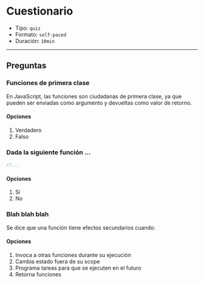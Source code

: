 # Cuestionario

* Tipo: `quiz`
* Formato: `self-paced`
* Duración: `10min`

***

## Preguntas

### Funciones de primera clase

En JavaScript, las funciones son ciudadanas de primera clase, ya que pueden ser
enviadas como argumento y devueltas como valor de retorno.

#### Opciones

1. Verdadero
2. Falso

<solution style="display:none;">1</solution>

### Dada la siguiente función ...

```js
//...
```

#### Opciones

1. Sí
2. No

<solution style="display:none;">1</solution>

### Blah blah blah

Se dice que una función tiene efectos secundarios cuando:

#### Opciones

1. Invoca a otras funciones durante su ejecución
2. Cambia estado fuera de su scope
3. Programa tareas para que se ejecuten en el futuro
4. Retorna funciones

<solution style="display:none;">1</solution>
